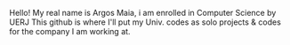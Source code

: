 Hello! My real name is Argos Maia, i am enrolled in Computer Science by UERJ
This github is where I'll put my Univ. codes as solo projects & codes for the company I am working at.
